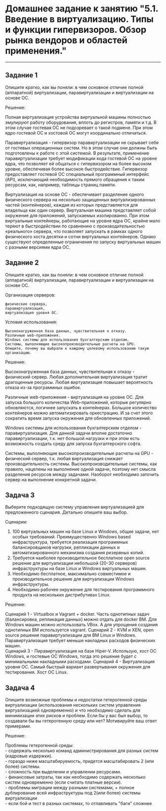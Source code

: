 # Домашнее задание к занятию "5.1. Введение в виртуализацию. Типы и функции гипервизоров. Обзор рынка вендоров и областей применения."

---

## Задание 1

Опишите кратко, как вы поняли: в чем основное отличие полной (аппаратной) виртуализации, паравиртуализации и 
виртуализации на основе ОС.

Решение:

Полная виртуализация устройства виртуальной машины полностью эмулируют работу оборудования, вплоть до регистров, 
памяти и т.д. В этом случае гостевая ОС не подозревает о такой подмене. При этом ядро гостевой ОС и хостовой ОС могут 
координально отличаться.

Паравиртуализация - гипервизор паравиртуализации не скрывает себя от гостевых операционных систем. Но в этом случае 
они должны быть подготовлены к работе с этой системой. В результате, применение паравиртуализации требует модификации 
кода гостевой ОС на уровне ядра, что позволяет ей общаться с гипервизором на более высоком уровне, обеспечивая более 
высокое быстродействие. Гипервизор предоставляет гостевой ОС специальный программный интерфейс (API), исключающий 
необходимость прямого обращения к таким ресурсам, как, например, таблицы страниц памяти.   

Виртуализация на основе ОС - обеспечивает разделение одного физического сервера на несколько защищенных 
виртуализированных частей (контейнеров), каждая из которых представляется для владельца как один сервер. Виртуальная 
машина представляет собой окружение для приложений, запускаемых изолированно. При этом виртуальные контейнеры, 
работающие на уровне ядра ОС, крайне мало теряют в быстродействии по сравнению с производительностью «реального» 
сервера, что позволяет запускать в рамках одного физического хоста десятки и сотни виртуальных контейнеров. Однако 
существуют определенные ограничения по запуску виртуальных машин с разными версиями ядра ОС. 

## Задание 2

Опишите кратко, как вы поняли: в чем основное отличие полной (аппаратной) виртуализации, паравиртуализации и 
виртуализации на основе ОС.

Организация серверов:
````
физические сервера,
паравиртуализация,
виртуализация уровня ОС.
````
Условия использования:
````
Высоконагруженная база данных, чувствительная к отказу.
Различные web-приложения.
Windows системы для использования бухгалтерским отделом.
Системы, выполняющие высокопроизводительные расчеты на GPU.
Опишите, почему вы выбрали к каждому целевому использованию такую организацию.
````
Решение:

Высоконагруженная база данных, чувствительная к отказу - физический сервер. Любая дополнительная виртуализация тратит 
драгоценные ресурсы. Любая виртуализация повышает вероятность отказа из-за программных ошибок. 

Различные web-приложения - виртуализация на уровне ОС. Для запуска большого количества Web-приложений, которые регулярно
обновляются, логичнее запускать в контейнерах. Большое количество контейнеров можно автоматизировать оркестрацию. И за 
счет этого сократить время запуска окружения для обновленных приложений.

Windows системы для использования бухгалтерским отделом - паравиртуализация. Для данной задачи вполне достаточно 
паравиртуализации, т.к. нет большой нагрузки и при этом есть возможность создать среду для запуска бухгалтерского софта. 

Системы, выполняющие высокопроизводительные расчеты на GPU - физический сервер, т.к. любая виртуализация снижает 
производительность системы. Высокопроизводительные системы, как правило, нацелены на выполнение одной задачи, поэтому 
нет смысла разделения ресурсов между задачами. Наоборот необходимо заточить сервер на выполнение конкретной задачи.

## Задача 3

Выберите подходящую систему управления виртуализацией для предложенного сценария. Детально опишите ваш выбор.

Сценарии:

1. 100 виртуальных машин на базе Linux и Windows, общие задачи, нет особых требований. Преимущественно Windows based 
инфраструктура, требуется реализация программных балансировщиков нагрузки, репликации данных и автоматизированного 
механизма создания резервных копий.
2. Требуется наиболее производительное бесплатное open source решение для виртуализации небольшой (20-30 серверов) 
инфраструктуры на базе Linux и Windows виртуальных машин.
3. Необходимо бесплатное, максимально совместимое и производительное решение для виртуализации Windows инфраструктуры.
4. Необходимо рабочее окружение для тестирования программного продукта на нескольких дистрибутивах Linux.

Решение:

Сценарий 1 - Virtualbox и Vagrant + docker. Часть однотипных задач (балансировка, репликация данных) можно отдать для 
docker ВМ. Для Windows машин можно использовать VBox. А для упрощения создания однотипных ВМ используется vagrant. 
Сценарий 2 - KVM и XEN, open source решения паравиртуализации для ВМ Linux и Windows. Паравиртуализация требует меньше 
накладных расходов физических машин.  
Сценарий 3 - Пиравиртуализация на базе Hiper-V. Использую, хост ОС Windows, и гостевые ОС Windows, тогда это решение 
будет с минимальными накладными расходами. 
Сценарий 4 - Виртуализация уровня ОС. Самый быстрый вариант развертывания окружения для тестирования. Хост ОС Linux.

## Задача 4

Опишите возможные проблемы и недостатки гетерогенной среды виртуализации (использования нескольких систем управления виртуализацией одновременно) и что необходимо сделать для минимизации этих рисков и проблем. Если бы у вас был выбор, то создавали бы вы гетерогенную среду или нет? Мотивируйте ваш ответ примерами.

Решение:

Проблемы гетерогенной среды:  
       - содержать несколько команд администрирования для разных систем (кадровые издержки).  
       - гораздо ниже масштабируемость, придется масштабировать 2 (или более) системы.  
       - сложность при выделении и управлении ресурсами.  
       - финансовые затраты, так как необходимо содержать несколько систем одновременно (если считать платные версии).  
       - проблемы миграции между разными системами, + полное дублирование всей инфраструктуры под 2(или более) системы виртуализации  
       - если бой и тест в разных системах, то отлавливать "баги" сложнее  
